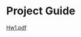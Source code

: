 # Project Guide

[Hw1.pdf](https://github.com/nesrinsimsek/computer-programming-library-java-project/files/11344428/Hw1.pdf)
